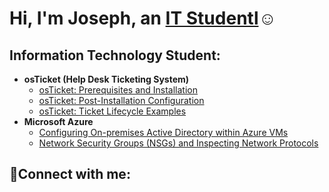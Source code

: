 <h1>Hi, I'm Joseph, an <a href="https://linkedin.com/in/JosephCaban">IT Studentl</a>☺</h1>

<h2>Information Technology Student:</h2>

- <b>osTicket (Help Desk Ticketing System)</b>
  - [osTicket: Prerequisites and Installation](https://github.com/JrCab22/osticket-prereqs)
  - [osTicket: Post-Installation Configuration](https://github.com/JrCab22/post-install-config)
  - [osTicket: Ticket Lifecycle Examples](https://github.com/JrCab22/ticket-lifecycle)
- <b>Microsoft Azure</b>
  - [Configuring On-premises Active Directory within Azure VMs](https://github.com/JrCab22/configure-ad)
  - [Network Security Groups (NSGs) and Inspecting Network Protocols](https://github.com/JrCab22/azure-network-protocols)

<h2>🤳Connect with me:</h2>


[linkedin]: https://www.linkedin.com/in/joseph-caban-9354b8204/
